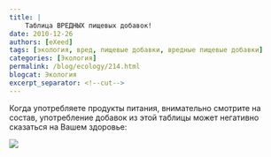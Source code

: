 ```yaml
---
title: |
    Таблица ВРЕДНЫХ пищевых добавок!
date: 2010-12-26
authors: [eXeed]
tags: [экология, вред, пищевые добавки, вредные пищевые добавки]
categories: [Экология]
permalink: /blog/ecology/214.html
blogcat: Экология
excerpt_separator: <!--cut-->
---
```


Когда употребляете продукты питания, внимательно смотрите на состав, употребление добавок из этой таблицы может негативно сказаться на Вашем здоровье:


![](http://itw66.ru/uploads/images/00/00/03/2010/12/26/47af4e.jpg)

